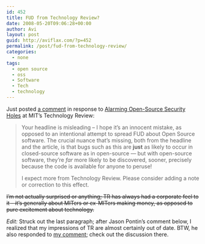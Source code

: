 ```yaml
---
id: 452
title: FUD from Technology Review?
date: 2008-05-20T09:06:28+00:00
author: Avi
layout: post
guid: http://aviflax.com/?p=452
permalink: /post/fud-from-technology-review/
categories:
  - none
tags:
  - open source
  - oss
  - Software
  - Tech
  - technology
---
```

Just posted [a comment](http://www.technologyreview.com/Infotech/20801/page1/#comment-203051) in response to [Alarming Open-Source Security Holes](http://www.technologyreview.com/Infotech/20801/) at MIT&#8217;s Technology Review:

> Your headline is misleading &#8211; I hope it&#8217;s an innocent mistake, as opposed to an intentional attempt to spread FUD about Open Source software. The crucial nuance that&#8217;s missing, both from the headline and the article, is that bugs such as this are **just** as likely to occur in closed-source software as in open-source &#8212; but with open-source software, they&#8217;re _far_ more likely to be discovered, sooner, precisely because the code is available for anyone to peruse!
> 
> I expect more from Technology Review. Please consider adding a note or correction to this effect.

<del datetime="2008-05-20T16:43:03+00:00">I&#8217;m not actually surprised or anything; TR has always had a corporate feel to it &#8211; it&#8217;s generally about MITers or ex-MITers making money, as opposed to pure excitement about technology.</del>

_Edit:_ Struck out the last paragraph; after Jason Pontin&#8217;s comment below, I realized that my impressions of TR are almost certainly out of date. BTW, he also responded to [my comment](http://www.technologyreview.com/Infotech/20801/page1/#comment-203051); check out the discussion there.